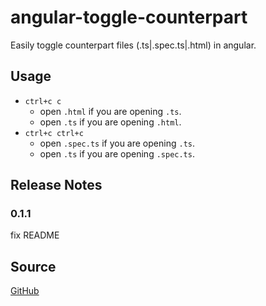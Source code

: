 # angular-toggle-counterpart

Easily toggle counterpart files (.ts|.spec.ts|.html) in angular.

## Usage

- `ctrl+c c`
  - open `.html` if you are opening `.ts`.
  - open `.ts` if you are opening `.html`.
- `ctrl+c ctrl+c`
  - open `.spec.ts` if you are opening `.ts`.
  - open `.ts` if you are opening `.spec.ts`.  

## Release Notes

### 0.1.1

fix README

## Source

[GitHub](https://github.com/yanutetsu/angular-toggle-counterpart.git)